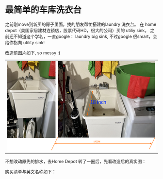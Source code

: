 # 最简单的车库洗衣台

之前刚move到新买的房子里面，找的朋友帮忙搭建的laundry 洗衣台。
在 home depot（美国家居建材连锁店，股票代码HD，很大的公司）买的 utiliy sink。
之前还不知道这个学名，一直google： laundry big sink, 不过google 很smart，会给你指向 utility sink!

改造前图片如下, so messy :)

<table>
<tbody>
<tr>
<td>
<img src="./assets/imgs/laundry.png" height="300px"/>
</td>
</tr>
</tbody>
</table>

不想改动原先的排水，去Home Depot 转了一圈后，先看改造后的真实图：


购买清单与英文名称如下：


